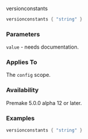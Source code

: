 versionconstants

```lua
versionconstants { "string" }
```

### Parameters ###

`value` - needs documentation.

### Applies To ###

The `config` scope.

### Availability ###

Premake 5.0.0 alpha 12 or later.

### Examples ###

```lua
versionconstants { "string" }
```

